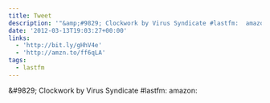 ```yaml
---
title: Tweet
description: '"&amp;#9829; Clockwork by Virus Syndicate #lastfm:  amazon: "'
date: '2012-03-13T19:03:27+00:00'
links:
  - 'http://bit.ly/gHhV4e'
  - 'http://amzn.to/ff6qLA'
tags:
  - lastfm
---
```

&amp;#9829; Clockwork by Virus Syndicate #lastfm:  amazon: 
